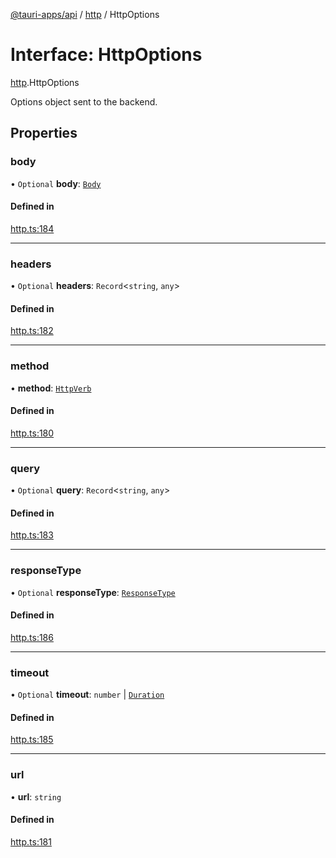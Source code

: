 [@tauri-apps/api](../README.md) / [http](../modules/http.md) / HttpOptions

# Interface: HttpOptions

[http](../modules/http.md).HttpOptions

Options object sent to the backend.

## Properties

### body

• `Optional` **body**: [`Body`](../classes/http.Body.md)

#### Defined in

[http.ts:184](https://github.com/tauri-apps/tauri/blob/c8667f9/tooling/api/src/http.ts#L184)

___

### headers

• `Optional` **headers**: `Record`<`string`, `any`\>

#### Defined in

[http.ts:182](https://github.com/tauri-apps/tauri/blob/c8667f9/tooling/api/src/http.ts#L182)

___

### method

• **method**: [`HttpVerb`](../modules/http.md#httpverb)

#### Defined in

[http.ts:180](https://github.com/tauri-apps/tauri/blob/c8667f9/tooling/api/src/http.ts#L180)

___

### query

• `Optional` **query**: `Record`<`string`, `any`\>

#### Defined in

[http.ts:183](https://github.com/tauri-apps/tauri/blob/c8667f9/tooling/api/src/http.ts#L183)

___

### responseType

• `Optional` **responseType**: [`ResponseType`](../enums/http.ResponseType.md)

#### Defined in

[http.ts:186](https://github.com/tauri-apps/tauri/blob/c8667f9/tooling/api/src/http.ts#L186)

___

### timeout

• `Optional` **timeout**: `number` \| [`Duration`](http.Duration.md)

#### Defined in

[http.ts:185](https://github.com/tauri-apps/tauri/blob/c8667f9/tooling/api/src/http.ts#L185)

___

### url

• **url**: `string`

#### Defined in

[http.ts:181](https://github.com/tauri-apps/tauri/blob/c8667f9/tooling/api/src/http.ts#L181)

